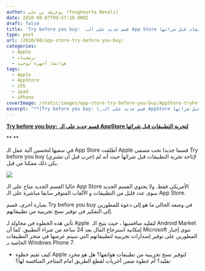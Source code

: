 ```yaml
---
author: يوغرطة بن علي (Youghourta Benali)
date: 2010-08-07T09:57:16.000Z
draft: false
title: 'Try before you buy:  قسم جديد على الـ App Store لتجربة التطبيقات قبل شرائها '
type: post
url: /2010/08/app-store-try-before-you-buy/
categories:
  - Apple
  - برمجيات
  - هواتف/ أجهزة لوحية
tags:
  - Apple
  - AppStore
  - iOS
  - ipad
  - iPhone
coverImage: /static/images/app-store-try-before-you-buy/AppStore-tryFeforeYouBuy.jpg
excerpt: "**[Try before you buy: \_قسم جديد على الـ AppStore لتجربة التطبيقات قبل شرائها](https://www.it-scoop.com/2010/08/app-store-try-before-you-buy)**\n\n\\*\\* \\*\\*\n\nفي سعيها لتحسين آلية عمل الـ App Store أطلقت Apple قسما جديدا تحت مسمى Try before you buy (جرب قبل أن تشتري) لإتاحة تجربة التطبيقات قبل شرائها"
---
```

**[Try before you buy:  قسم جديد على الـ AppStore لتجربة التطبيقات قبل شرائها](https://www.it-scoop.com/2010/08/app-store-try-before-you-buy)**

\*\* \*\*

في سعيها لتحسين آلية عمل الـ App Store أطلقت Apple قسما جديدا تحت مسمى Try before you buy (جرب قبل أن تشتري) لإتاحة تجربة التطبيقات قبل شرائها حيث أنه لم يكن ذلك ممكنا من قبل.

![](/static/images/app-store-try-before-you-buy/AppStore-tryFeforeYouBuy.jpg)

حاليا القسم الجديد متاح على الـ App Store الأمريكي فقط. ولا يحتوي القسم الجديد سوى عدد قليل من التطبيقات و الألعاب المتوفر سابقا مباشرة على الـ App Store.

بعبارة أخرى، قسم Try before you buy في وضعه الحالي ما هو إلى دعوة للمطورين إلى التفكير في توفير نسخ تجريبية من تطبيقاتهم.

تأتي هذه الخطوة في محاولة لـ Apple  لتقليد منافسيها ، حيث يتيح الـ Android Market إمكانية استرجاع المال بعد 24 ساعة من شراء التطبيق. كما أن Microsoft تنوي إجبار المطورين على توفير إصدارات تجريبية لتطبيقاتهم التي سيتم عرضها في متجر التطبيقات الخاصة بـ Windows Phone 7.

-   كيف تقيم خطوة Apple لتوفير نسخ تجريبية من تطبيقات هواتفها؟ هل هو مجرد تقليد؟ أم خطوة ضمن أخريات لقطع الطريق أمام المتاجر المنافسة لها؟
